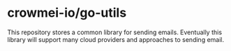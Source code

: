 # crowmei-io/go-utils
This repository stores a common library for sending emails. Eventually this library will support many cloud providers and approaches to sending email.